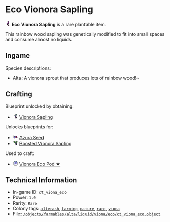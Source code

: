 # Eco Vionora Sapling

<img src="https://raw.githubusercontent.com/Ceterai/Enternia/main/objects/farmables/alta/liquid/viona/eco/icon.png" alt="Eco Vionora Sapling icon" loading="lazy" height=16px width="auto" /> **Eco Vionora Sapling** is a rare plantable item.

This rainbow wood sapling was genetically modified to fit into small spaces and consume almost no liquids.

## Ingame

Species descriptions:

- Alta: A vionora sprout that produces lots of rainbow wood!~

## Crafting

Blueprint unlocked by obtaining:

- <img src="https://raw.githubusercontent.com/Ceterai/Enternia/main/objects/farmables/alta/liquid/viona/sapling/icon.png" alt="Vionora Sapling icon" loading="lazy" height=16px width="auto" /> [Vionora Sapling](https://ceterai.github.io/MyEnternia/Wiki/VionoraSapling)

Unlocks blueprints for:

- <img src="https://raw.githubusercontent.com/Ceterai/Enternia/main/objects/farmables/alta/ground/azura/icon.png" alt="Azura Seed icon" loading="lazy" height=16px width="auto" /> [Azura Seed](https://ceterai.github.io/MyEnternia/Wiki/AzuraSeed)
- <img src="https://raw.githubusercontent.com/Ceterai/Enternia/main/objects/farmables/alta/liquid/viona/boosted/icon.png" alt="Boosted Vionora Sapling icon" loading="lazy" height=16px width="auto" /> [Boosted Vionora Sapling](https://ceterai.github.io/MyEnternia/Wiki/BoostedVionoraSapling)

Used to craft:

- <img src="https://raw.githubusercontent.com/Ceterai/Enternia/main/objects/farmables/alta/liquid/viona/pod/icon.png" alt="Vionora Eco Pod ★ icon" loading="lazy" height=16px width="auto" /> [Vionora Eco Pod ★](https://ceterai.github.io/MyEnternia/Wiki/VionoraEcoPod)

## Technical Information

- In-game ID: `ct_viona_eco`
- Power: `1.0`
- Rarity: `Rare`
- Colony tags: [`alterash`](https://ceterai.github.io/MyEnternia/Wiki/Tags/Alterash), [`farming`](https://ceterai.github.io/MyEnternia/Wiki/Tags/Farming), [`nature`](https://ceterai.github.io/MyEnternia/Wiki/Tags/Nature), [`rare`](https://ceterai.github.io/MyEnternia/Wiki/Tags/Rare), [`viona`](https://ceterai.github.io/MyEnternia/Wiki/Tags/Viona)
- File: [`/objects/farmables/alta/liquid/viona/eco/ct_viona_eco.object`](https://github.com/Ceterai/Enternia/blob/main/objects/farmables/alta/liquid/viona/eco/ct_viona_eco.object)
